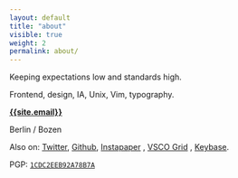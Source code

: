 ```yaml
---
layout: default
title: "about"
visible: true
weight: 2
permalink: about/
---
```


Keeping expectations low and standards high.

Frontend, design, IA, Unix, Vim, typography.

**[{{site.email}}](mailto:{{site.email}})** 

Berlin / Bozen

Also on: [Twitter](https://twitter.com/__zool), [Github](https://github.com/mrzool "Github"), [Instapaper](https://www.instapaper.com/p/__zool "Instapaper") , [VSCO Grid](https://mrzool.vsco.co "Grid") , [Keybase](https://keybase.io/zool "Keybase").

PGP: [`1CDC2EEB92A78B7A`](https://keybase.io/zool/key.asc)
